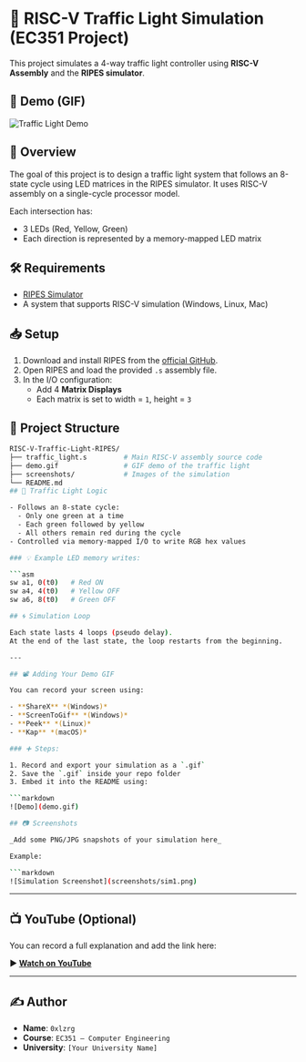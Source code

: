# 🚦 RISC-V Traffic Light Simulation (EC351 Project)

This project simulates a 4-way traffic light controller using **RISC-V Assembly** and the **RIPES simulator**.

## 📸 Demo (GIF)
<!-- Insert your GIF demo here -->
![Traffic Light Demo](path/to/demo.gif)

## 🎯 Overview

The goal of this project is to design a traffic light system that follows an 8-state cycle using LED matrices in the RIPES simulator. It uses RISC-V assembly on a single-cycle processor model.

Each intersection has:
- 3 LEDs (Red, Yellow, Green)
- Each direction is represented by a memory-mapped LED matrix

## 🛠 Requirements

- [RIPES Simulator](https://github.com/mortbopet/Ripes)
- A system that supports RISC-V simulation (Windows, Linux, Mac)

## 📥 Setup

1. Download and install RIPES from the [official GitHub](https://github.com/mortbopet/Ripes/releases).
2. Open RIPES and load the provided `.s` assembly file.
3. In the I/O configuration:
   - Add 4 **Matrix Displays**
   - Each matrix is set to width = `1`, height = `3`

## 🧠 Project Structure

```bash
RISC-V-Traffic-Light-RIPES/
├── traffic_light.s         # Main RISC-V assembly source code
├── demo.gif                # GIF demo of the traffic light
├── screenshots/            # Images of the simulation
└── README.md
## 🚦 Traffic Light Logic

- Follows an 8-state cycle:
  - Only one green at a time
  - Each green followed by yellow
  - All others remain red during the cycle
- Controlled via memory-mapped I/O to write RGB hex values

### 💡 Example LED memory writes:

```asm
sw a1, 0(t0)   # Red ON
sw a4, 4(t0)   # Yellow OFF
sw a6, 8(t0)   # Green OFF

## 🌀 Simulation Loop

Each state lasts 4 loops (pseudo delay).  
At the end of the last state, the loop restarts from the beginning.

---

## 📽 Adding Your Demo GIF

You can record your screen using:

- **ShareX** *(Windows)*
- **ScreenToGif** *(Windows)*
- **Peek** *(Linux)*
- **Kap** *(macOS)*

### ➕ Steps:

1. Record and export your simulation as a `.gif`
2. Save the `.gif` inside your repo folder
3. Embed it into the README using:

```markdown
![Demo](demo.gif)

## 📷 Screenshots

_Add some PNG/JPG snapshots of your simulation here_

Example:

```markdown
![Simulation Screenshot](screenshots/sim1.png)
```

---

## 📺 YouTube (Optional)

You can record a full explanation and add the link here:

**▶️ [Watch on YouTube](https://youtube.com/your-video)**

---

## ✍️ Author

- **Name**: `0xlzrg`  
- **Course**: `EC351 – Computer Engineering`  
- **University**: `[Your University Name]`
